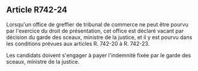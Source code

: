 Article R742-24
----
Lorsqu'un office de greffier de tribunal de commerce ne peut être pourvu par
l'exercice du droit de présentation, cet office est déclaré vacant par décision
du garde des sceaux, ministre de la justice, et il y est pourvu dans les
conditions prévues aux articles R. 742-20 à R. 742-23.

Les candidats doivent s'engager à payer l'indemnité fixée par le garde des
sceaux, ministre de la justice.

